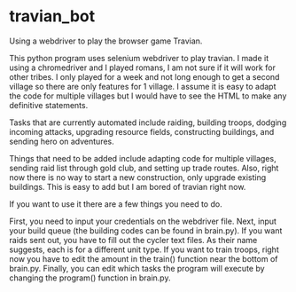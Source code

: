 # travian_bot
Using a webdriver to play the browser game Travian.

This python program uses selenium webdriver to play travian. I made it using a chromedriver and I played romans, I am not sure if it will work for other tribes. I only played for a week and not long enough to get a second village so there are only features for 1 village. I assume it is easy to adapt the code for multiple villages but I would have to see the HTML to make any definitive statements.

Tasks that are currently automated include raiding, building troops, dodging incoming attacks, upgrading resource fields, constructing buildings, and sending hero on adventures.

Things that need to be added include adapting code for multiple villages, sending raid list through gold club, and setting up trade routes. Also, right now there is no way to start a new construction, only upgrade existing buildings. This is easy to add but I am bored of travian right now.

If you want to use it there are a few things you need to do.

First, you need to input your credentials on the webdriver file. Next, input your build queue (the building codes can be found in brain.py). If you want raids sent out, you have to fill out the cycler text files. As their name suggests, each is for a different unit type. If you want to train troops, right now you have to edit the amount in the train() function near the bottom of brain.py. Finally, you can edit which tasks the program will execute by changing the program() function in brain.py.
